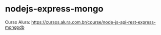 # nodejs-express-mongo
Curso Alura: https://cursos.alura.com.br/course/node-js-api-rest-express-mongodb
